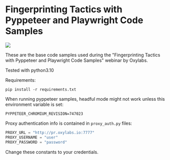 Fingerprinting Tactics with Pyppeteer and Playwright Code Samples
==

[![](https://dcbadge.vercel.app/api/server/eWsVUJrnG5)](https://discord.gg/Pds3gBmKMH)

These are the base code samples used during the "Fingerprinting Tactics with Pyppeteer and Playwright Code Samples" webinar by Oxylabs.

Tested with python3.10

Requirements:
```
pip install -r requirements.txt
```

When running pyppeteer samples, headful mode might not work unless this environment variable is set:
```
PYPPETEER_CHROMIUM_REVISION=747023
```

Proxy authentication info is contained in `proxy_auth.py` files:
```python
PROXY_URL = "http://pr.oxylabs.io:7777"
PROXY_USERNAME = "user"
PROXY_PASSWORD = "password"
```
Change these constants to your credentials.
